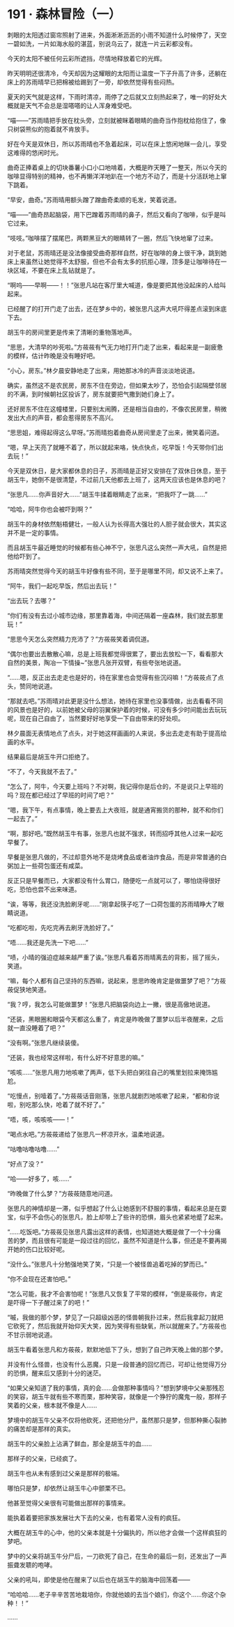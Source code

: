 # 191 · 森林冒险（一）

刺眼的太阳透过窗帘照射了进来，外面淅淅沥沥的小雨不知道什么时候停了，天空一碧如洗，一片如海水般的湛蓝，别说乌云了，就连一片云彩都没有。

今天的太阳不被任何云彩所遮挡，尽情地释放着它的光辉。

昨天明明还很清冷，今天却因为这耀眼的太阳而让温度一下子升高了许多，还躺在床上的苏雨晴早已把棉被给踢到了一旁，却依然觉得有些闷热。

夏天的天气就是这样，下雨时清凉，雨停了之后就又立刻热起来了，唯一的好处大概就是天气不会总是湿嗒嗒的让人浑身难受吧。

“喵——”苏雨晴把手放在枕头旁，立刻就被眯着眼睛的曲奇当作抱枕给抱住了，像只树袋熊似的抱着就不肯放手。

好在今天是双休日，所以苏雨晴也不急着起床，可以在床上悠闲地眯一会儿，享受这难得的悠闲时光。

曲奇正捧着桌上的切块番薯小口小口地啃着，大概是昨天睡了一整天，所以今天的咖啡显得特别的精神，也不再懒洋洋地趴在一个地方不动了，而是十分活跃地上窜下跳着。

“早安，曲奇。”苏雨晴用额头蹭了蹭曲奇柔顺的毛发，笑着说道。

“喵——”曲奇昂起脑袋，用下巴蹭着苏雨晴的鼻子，然后又看向了咖啡，似乎是叫它过来。

“吱吱。”咖啡摆了摆尾巴，两颗黑豆大的眼睛转了一圈，然后飞快地窜了过来。

对于老鼠，苏雨晴还是没法像接受曲奇那样自然，好在咖啡的身上很干净，跳到她床上来虽然让她觉得不太舒服，但也不会有太多的抗拒心理，顶多是让咖啡待在一块区域，不要在床上乱钻就是了。

“啊呜——早啊——！！”张思凡站在客厅里大喊道，像是要把其他没起床的人给叫起来。

已经醒了的打开门走了出去，还在梦乡中的，被张思凡这声大吼吓得差点滚到床底下去。

胡玉牛的房间里更是传来了清晰的重物落地声。

“思思，大清早的吵死啦。”方莜莜有气无力地打开门走了出来，看起来是一副疲惫的模样，估计昨晚是没有睡好吧。

“小心，房东。”林夕晨安静地走了出来，用她那冰冷的声音淡淡地说道。

确实，虽然这不是农民房，房东不住在旁边，但如果太吵了，恐怕会引起隔壁邻居的不满，到时候朝社区投诉了，房东就要把气撒到她们身上了。

还好房东不住在这幢楼里，只要别太闹腾，还是相当自由的，不像农民房里，稍微发出大点的声音，都会惹得房东不高兴。

“思思姐，难得起得这么早呀。”苏雨晴抱着曲奇从房间里走了出来，微笑着问道。

“嗯，早上天亮了就睡不着了，所以就起来咯，快点快点，吃早饭！今天带你们出去玩！”

今天是双休日，是大家都休息的日子，苏雨晴是正好又安排在了双休日休息，至于胡玉牛，她倒不是很清楚，不过前几天他都去上班了，这两天应该也是休息的吧？

“张思凡……你声音好大……”胡玉牛揉着眼睛走了出来，“把我吓了一跳……”

“哈哈，阿牛你也会被吓到啊？”

胡玉牛的身材依然魁梧健壮，一般人认为长得高大强壮的人胆子就会很大，其实这并不是一定的事情。

而且胡玉牛最近睡觉的时候都有些心神不宁，张思凡这么突然一声大吼，自然是把他给吓到了。

苏雨晴突然觉得今天的胡玉牛好像有些不同，至于是哪里不同，却又说不上来了。

“阿牛，我们一起吃早饭，然后出去玩！”

“出去玩？去哪？”

“你们有没有去过小城市边缘，那里靠着海，中间还隔着一座森林，我们就去那里玩！”

“思思今天怎么突然精力充沛了？”方莜莜笑着调侃道。

“偶尔也要出去散散心嘛，总是上班我都觉得很累了，要出去放松一下，看看那大自然的美景，陶冶一下情操~”张思凡张开双臂，有些夸张地说道。

“……嗯，反正出去走走也是好的，待在家里也会觉得有些沉闷嘛！”方莜莜点了点头，赞同地说道。

“那就去吧。”苏雨晴对此更是没什么想法，她待在家里也没事情做，出去看看不同的风景也是好的，以前她被父母的羽翼保护着的时候，可没有多少时间能出去玩玩呢，现在自己自由了，当然要好好地享受一下自由带来的好处呗。

林夕晨面无表情地点了点头，对于她这样画画的人来说，多出去走走有助于提高绘画的水平。

结果最后是胡玉牛开口拒绝了。

“不了，今天我就不去了。”

“怎么了，阿牛，今天要上班吗？不对啊，我记得你是后仓的，不是说只上早班的吗？现在都已经过了早班的时间了吧？”

“嗯，我下午，有点事情，晚上要去上大夜班，就是通宵搬货的那种，就不和你们一起去了。”

“啊，那好吧。”既然胡玉牛有事，张思凡也就不强求，转而招呼其他人过来一起吃早餐了。

早餐是张思凡做的，不过却意外地不是烧烤食品或者油炸食品，而是非常普通的白粥加上一些荷包蛋还有咸菜。

反正只是早餐而已，大家都没有什么胃口，随便吃一点就可以了，哪怕烧得很好吃，恐怕也尝不出来味道。

“诶，等等，我还没洗脸刷牙呢……”刚拿起筷子吃了一口荷包蛋的苏雨晴睁大了眼睛说道。

“吃都吃啦，先吃完再去刷牙洗脸好了。”

“唔……我还是先洗一下吧……”

“啧，小晴的强迫症越来越严重了诶。”张思凡看着苏雨晴离去的背影，摇了摇头，笑道。

“嘛，每个人都有自己坚持的东西嘛，说起来，思思昨晚肯定是做噩梦了吧？”方莜莜促狭地笑道。

“我？哼，我怎么可能做噩梦！”张思凡把脑袋向边上一撇，很是高傲地说道。

“还装，黑眼圈和眼袋今天都这么重了，肯定是昨晚做了噩梦以后半夜醒来，之后就一直没睡着了吧？”

“没有啊。”张思凡继续装傻。

“还装，我也经常这样啦，有什么好不好意思的嘛。”

“咳咳……”张思凡用力地咳嗽了两声，低下头把白粥往自己的嘴里划拉来掩饰尴尬。

“吃慢点，别噎着了。”方莜莜话音刚落，张思凡就剧烈地咳嗽了起来，“都和你说啦，别吃那么快，呛着了就不好了。”

“唔，咳，咳咳咳——！”

“喝点水吧。”方莜莜递给了张思凡一杯凉开水，温柔地说道。

“咕噜咕噜咕噜……”

“好点了没？”

“哈——好多了，咳……”

“昨晚做了什么梦？”方莜莜随意地问道。

张思凡的神情却是一滞，似乎想起了什么让她感到不舒服的事情，看起来总是在耍宝，似乎不会伤心的张思凡，脸上却带上了些许的恐惧，眉头也紧紧地蹙了起来。

“……吃饭吧。”方莜莜见张思凡露出这样的表情，也知道她大概是做了一个十分痛苦的梦，而且很有可能是一段过往的回忆，虽然不知道是什么事，但还是不要再揭开她的伤口比较好呢。

“没什么。”张思凡十分勉强地笑了笑，“只是一个被怪兽追着吃掉的梦而已。”

“你不会现在还害怕吧。”

“怎么可能，我才不会害怕呢！”张思凡又恢复了平常的模样，“倒是莜莜你，肯定是吓得一下子醒过来了的吧！”

“嘁，我做的那个梦，梦见了一只超级凶恶的怪兽朝我扑过来，然后我拿起刀就把它砍死了，然后我就开始仰天大笑，因为笑得有些缺氧，所以就醒来了。”方莜莜也不甘示弱地说道。

胡玉牛看着张思凡和方莜莜，默默地低下了头，想到了自己昨天晚上做的那个梦。

并没有什么怪兽，也没有什么恶魔，只是一段普通的回忆而已，可却让他觉得万分的恐惧，醒来后又感到十分的迷茫。

“如果父亲知道了我的事情，真的会……会做那种事情吗？”想到梦境中父亲那残忍的笑容，胡玉牛就有些不寒而栗，那种笑容，就像是一个狰狞的魔鬼一般，那样子笑着的父亲，根本就不像是人……

梦境中的胡玉牛父亲不仅将他砍死，还把他分尸，虽然那只是梦，但那种撕心裂肺的痛苦却是那样的真实。

胡玉牛的父亲脸上沾满了鲜血，那全是胡玉牛的血……

那样子的父亲，已经疯了。

胡玉牛也从未有感到过父亲是那样的极端。

哪怕只是梦，却依然让胡玉牛心中颤栗不已。

他甚至觉得父亲很有可能做出那样的事情来。

能执着着要把家族发展壮大下去的父亲，也有着常人没有的疯狂。

大概在胡玉牛的心中，他的父亲本就是十分偏执的，所以他才会做一个这样疯狂的梦吧。

梦中的父亲将胡玉牛分尸后，一刀砍死了自己，在生命的最后一刻，还发出了一声振聋发聩的咆哮。

父亲的吼叫，即使是他在醒来了以后也在胡玉牛的脑海中回荡着——

“哈哈哈……老子辛辛苦苦地栽培你，你就他娘的去当个娘们，你这个……你这个杂种！！”

……
